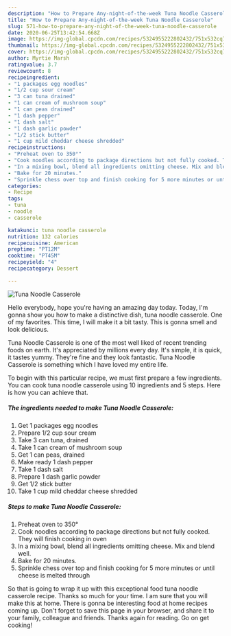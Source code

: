 ```yaml
---
description: "How to Prepare Any-night-of-the-week Tuna Noodle Casserole"
title: "How to Prepare Any-night-of-the-week Tuna Noodle Casserole"
slug: 571-how-to-prepare-any-night-of-the-week-tuna-noodle-casserole
date: 2020-06-25T13:42:54.668Z
image: https://img-global.cpcdn.com/recipes/5324955222802432/751x532cq70/tuna-noodle-casserole-recipe-main-photo.jpg
thumbnail: https://img-global.cpcdn.com/recipes/5324955222802432/751x532cq70/tuna-noodle-casserole-recipe-main-photo.jpg
cover: https://img-global.cpcdn.com/recipes/5324955222802432/751x532cq70/tuna-noodle-casserole-recipe-main-photo.jpg
author: Myrtie Marsh
ratingvalue: 3.7
reviewcount: 8
recipeingredient:
- "1 packages egg noodles"
- "1/2 cup sour cream"
- "3 can tuna drained"
- "1 can cream of mushroom soup"
- "1 can peas drained"
- "1 dash pepper"
- "1 dash salt"
- "1 dash garlic powder"
- "1/2 stick butter"
- "1 cup mild cheddar cheese shredded"
recipeinstructions:
- "Preheat oven to 350°"
- "Cook noodles according to package directions but not fully cooked. They will finish cooking in oven"
- "In a mixing bowl, blend all ingredients omitting cheese. Mix and blend well."
- "Bake for 20 minutes."
- "Sprinkle chess over top and finish cooking for 5 more minutes or until cheese is melted through"
categories:
- Recipe
tags:
- tuna
- noodle
- casserole

katakunci: tuna noodle casserole 
nutrition: 132 calories
recipecuisine: American
preptime: "PT12M"
cooktime: "PT45M"
recipeyield: "4"
recipecategory: Dessert

---
```



![Tuna Noodle Casserole](https://img-global.cpcdn.com/recipes/5324955222802432/751x532cq70/tuna-noodle-casserole-recipe-main-photo.jpg)

Hello everybody, hope you're having an amazing day today. Today, I'm gonna show you how to make a distinctive dish, tuna noodle casserole. One of my favorites. This time, I will make it a bit tasty. This is gonna smell and look delicious.

Tuna Noodle Casserole is one of the most well liked of recent trending foods on earth. It's appreciated by millions every day. It's simple, it is quick, it tastes yummy. They're fine and they look fantastic. Tuna Noodle Casserole is something which I have loved my entire life.




To begin with this particular recipe, we must first prepare a few ingredients. You can cook tuna noodle casserole using 10 ingredients and 5 steps. Here is how you can achieve that.

<!--inarticleads1-->

##### The ingredients needed to make Tuna Noodle Casserole:

1. Get 1 packages egg noodles
1. Prepare 1/2 cup sour cream
1. Take 3 can tuna, drained
1. Take 1 can cream of mushroom soup
1. Get 1 can peas, drained
1. Make ready 1 dash pepper
1. Take 1 dash salt
1. Prepare 1 dash garlic powder
1. Get 1/2 stick butter
1. Take 1 cup mild cheddar cheese shredded




<!--inarticleads2-->

##### Steps to make Tuna Noodle Casserole:

1. Preheat oven to 350°
1. Cook noodles according to package directions but not fully cooked. They will finish cooking in oven
1. In a mixing bowl, blend all ingredients omitting cheese. Mix and blend well.
1. Bake for 20 minutes.
1. Sprinkle chess over top and finish cooking for 5 more minutes or until cheese is melted through




So that is going to wrap it up with this exceptional food tuna noodle casserole recipe. Thanks so much for your time. I am sure that you will make this at home. There is gonna be interesting food at home recipes coming up. Don't forget to save this page in your browser, and share it to your family, colleague and friends. Thanks again for reading. Go on get cooking!
